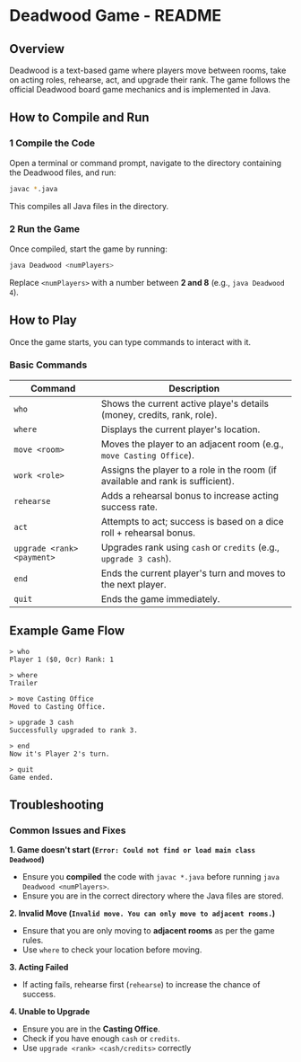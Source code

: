 # Deadwood Game - README

## Overview
Deadwood is a text-based game where players move between rooms, take on acting roles, rehearse, act, and upgrade their rank. The game follows the official Deadwood board game mechanics and is implemented in Java.

## How to Compile and Run

### 1 Compile the Code
Open a terminal or command prompt, navigate to the directory containing the Deadwood files, and run:
```sh
javac *.java
```
This compiles all Java files in the directory.

### 2 Run the Game
Once compiled, start the game by running:
```sh
java Deadwood <numPlayers>
```
Replace `<numPlayers>` with a number between **2 and 8** (e.g., `java Deadwood 4`).

## How to Play
Once the game starts, you can type commands to interact with it.

### **Basic Commands**
| **Command**   |                        **Description**                                          |
|-------------- |---------------------------------------------------------------------------------|
| `who`         | Shows the current active playe's details (money, credits, rank, role).          |
| `where`       | Displays the current player's location.                                         |
| `move <room>` | Moves the player to an adjacent room (e.g., `move Casting Office`).             |
| `work <role>` | Assigns the player to a role in the room (if available and rank is sufficient). |
| `rehearse`    | Adds a rehearsal bonus to increase acting success rate.                         |
| `act`         | Attempts to act; success is based on a dice roll + rehearsal bonus.             |
| `upgrade <rank> <payment>` | Upgrades rank using `cash` or `credits` (e.g., `upgrade 3 cash`).  |
| `end`         | Ends the current player's turn and moves to the next player.                    |
| `quit`        | Ends the game immediately.                                                      |

## Example Game Flow
```
> who
Player 1 ($0, 0cr) Rank: 1

> where
Trailer

> move Casting Office
Moved to Casting Office.

> upgrade 3 cash
Successfully upgraded to rank 3.

> end
Now it's Player 2's turn.

> quit
Game ended.
```

## Troubleshooting
### **Common Issues and Fixes**
**1. Game doesn't start (`Error: Could not find or load main class Deadwood`)**
- Ensure you **compiled** the code with `javac *.java` before running `java Deadwood <numPlayers>`.
- Ensure you are in the correct directory where the Java files are stored.

**2. Invalid Move (`Invalid move. You can only move to adjacent rooms.`)**
- Ensure that you are only moving to **adjacent rooms** as per the game rules.
- Use `where` to check your location before moving.

**3. Acting Failed**
- If acting fails, rehearse first (`rehearse`) to increase the chance of success.

**4. Unable to Upgrade**
- Ensure you are in the **Casting Office**.
- Check if you have enough `cash` or `credits`.
- Use `upgrade <rank> <cash/credits>` correctly


